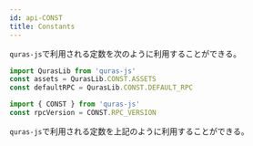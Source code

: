 ```yaml
---
id: api-CONST
title: Constants
---
```


`quras-js`で利用される定数を次のように利用することができる。

```js
import QurasLib from 'quras-js'
const assets = QurasLib.CONST.ASSETS
const defaultRPC = QurasLib.CONST.DEFAULT_RPC

import { CONST } from 'quras-js'
const rpcVersion = CONST.RPC_VERSION
```

`quras-js`で利用される定数を上記のように利用することができる。
